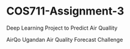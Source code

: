 # COS711-Assignment-3
Deep Learning Project to Predict Air Quallity

AirQo Ugandan Air Quality Forecast Challenge
